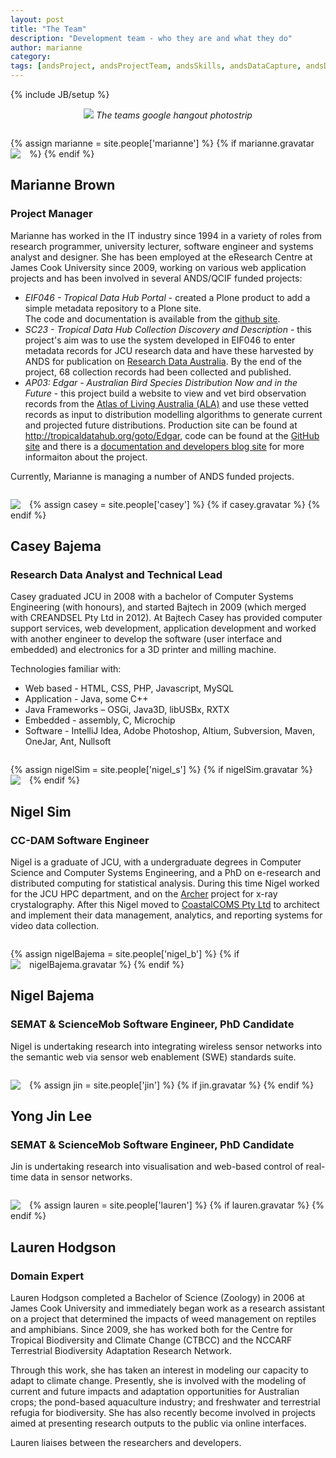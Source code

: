 ```yaml
---
layout: post
title: "The Team"
description: "Development team - who they are and what they do"
author: marianne
category: 
tags: [andsProject, andsProjectTeam, andsSkills, andsDataCapture, andsDC24, fundedByAustralianNationalDataService, DIISRTE, andsApps, DC24, richDataCapture]
---
```

{% include JB/setup %}

<style>
    .person               { margin-top: 2em;                        }
    .teamshot figcaption  { font-style: italic;                     }
    .teamshot img         { width: 100%;        border: 0;          }
    .avatarwrapper        { float: left;        padding: 0 1em 0 0; }
    .person p             { clear: both;                            }
</style>

<div style="margin:auto; text-align: center;">
	<img src="{{ site.JB.BASE_PATH }}/images/hangout_strip.png">
	<i style="text-align: left;">The teams google hangout photostrip</i>
</div>

<div class="person">
    <a name="marianne"> </a>
    {% assign marianne = site.people['marianne'] %}
    {% if marianne.gravatar %}
        <div class="avatarwrapper">
            <img class="avatar" src="http://www.gravatar.com/avatar/{{ marianne.gravatar }}?s=64">
        </div>
    {% endif %}
    <h2>Marianne Brown</h2>
    <h3>Project Manager</h3>
    <p>
    Marianne has worked in the IT industry since 1994 in a variety of roles
    from research programmer, university lecturer, software engineer and
    systems analyst and designer. She has been employed at the eResearch Centre
    at James Cook University since 2009, working on various web application
    projects and has been involved in several ANDS/QCIF funded projects: </p>
    <ul>
        <li><i>EIF046 - Tropical Data Hub Portal</i> - created a Plone product
        to add a simple metadata repository to a Plone site. <br>
        The code and documentation is available from the <a
            href="http://jcu-eresearch.github.com/tdh.metadata">github
            site</a>.</li>
        <li><i>SC23 - Tropical Data Hub Collection Discovery and Description</i>
        - this project's aim was to use the system developed in EIF046 to enter
        metadata records for JCU research data and have these harvested by ANDS
        for publication on <a href="http://services.ands.org.au/">Research 
        Data Australia</a>. By the end of the project, 68 collection records had
        been collected and published.
        </li>
        <li><i>AP03: Edgar - Australian Bird Species Distribution Now and in the Future</i> -
        this project build a website to view and vet bird observation records from the 
        <a href="http://www.ala.org.au/">Atlas of Living Australia (ALA)</a> and use these vetted records
        as input to distribution modelling algorithms to generate current and projected future distributions.
        Production site can be found at <a href="http://tropicaldatahub.org/goto/Edgar">
        http://tropicaldatahub.org/goto/Edgar</a>,
        code can be found at the <a href="http://github.com/jcu-eresearch/Edgar">GitHub site</a> and
        there is a <a href="http://jcu-eresearch.github.com/Edgar">documentation and developers blog site</a>
        for more informaiton about the project.
        </li>
    </ul>
    <p>
    Currently, Marianne is managing a number of ANDS funded projects.</p>
</div>
<div class="person">
    <a name="casey"> </a>
    {% assign casey = site.people['casey'] %}
    {% if casey.gravatar %}
        <div class="avatarwrapper">
            <img class="avatar" src="http://www.gravatar.com/avatar/{{ casey.gravatar }}?s=64">
        </div>
    {% endif %}
    <h2>Casey Bajema</h2>
    <h3>Research Data Analyst and Technical Lead</h3>
    <p> Casey graduated JCU in 2008 with a bachelor of Computer Systems Engineering (with honours), and started Bajtech in 2009 (which merged with CREANDSEL Pty Ltd in 2012).  At Bajtech Casey has provided computer support services, web development, application development and worked with another engineer to develop the software (user interface and embedded) and electronics for a 3D printer and milling machine.
    </p>
    <p>Technologies familiar with:</p>
    <ul>
        <li>Web based -  HTML, CSS, PHP, Javascript, MySQL</li>
        <li>Application -  Java, some C++</li>
        <li>Java Frameworks – OSGi, Java3D, libUSBx, RXTX</li>
        <li>Embedded -  assembly, C, Microchip</li>
        <li>Software -  IntelliJ Idea, Adobe Photoshop, Altium, Subversion, Maven, OneJar, Ant, Nullsoft</li>
   </ul>
</div>
<div class="person">
    <a name="nigel_s"> </a>
    {% assign nigelSim = site.people['nigel_s'] %}
    {% if nigelSim.gravatar %}
        <div class="avatarwrapper">
            <img class="avatar" src="http://www.gravatar.com/avatar/{{ nigelSim.gravatar }}?s=64">
        </div>
    {% endif %}
    <h2>Nigel Sim</h2>
    <h3>CC-DAM Software Engineer</h3>   
    <p>Nigel is a graduate of JCU, with a undergraduate degrees in Computer Science and Computer Systems Engineering, and a PhD on
    e-research and distributed computing for statistical analysis. During this time Nigel worked for the JCU HPC department, 
    and on the <a href="http://www.archer.edu.au">Archer</a> project for x-ray crystalography. After this Nigel moved to
    <a href="http://www.coastalcoms.com">CoastalCOMS Pty Ltd</a> to architect and implement their data management, analytics, and reporting systems for video
    data collection.</p>
</div>
<div class="person">
    <a name="nigel_b"> </a>
    {% assign nigelBajema = site.people['nigel_b'] %}
    {% if nigelBajema.gravatar %}
        <div class="avatarwrapper">
            <img class="avatar" src="http://www.gravatar.com/avatar/{{ nigelBajema.gravatar }}?s=64">
        </div>
    {% endif %}
    <h2>Nigel Bajema</h2>
    <h3>SEMAT &#38; ScienceMob Software Engineer, PhD Candidate</h3> 
	<p>Nigel is undertaking research into integrating wireless sensor networks into the semantic web via sensor web enablement (SWE) standards suite.</p>	
</div>
<div class="person">
    <a name="jin"> </a>
    {% assign jin = site.people['jin'] %}
    {% if jin.gravatar %}
        <div class="avatarwrapper">
            <img class="avatar" src="http://www.gravatar.com/avatar/{{ jin.gravatar }}?s=64">
        </div>
    {% endif %}
    <h2>Yong Jin Lee</h2>
    <h3>SEMAT &#38; ScienceMob Software Engineer, PhD Candidate</h3>
	<p>Jin is undertaking research into visualisation and web-based control of real-time data in sensor networks.</p>
</div>
<div class="person">
    <a name="lauren"> </a>
		{% assign lauren = site.people['lauren'] %}
	{% if lauren.gravatar %}
		<div class="avatarwrapper">
			<img class="avatar" src="http://www.gravatar.com/avatar/{{ lauren.gravatar }}?s=64">
		</div>
	{% endif %}
        <h2>Lauren Hodgson</h2>
        <h3>Domain Expert</h3>
        <p>
        Lauren Hodgson completed a Bachelor of Science (Zoology) in 2006 at
        James Cook University and immediately began work as a research
        assistant on a project that determined the impacts of weed management
        on reptiles and amphibians. Since 2009, she has worked both for the
        Centre for Tropical Biodiversity and Climate Change (CTBCC) and the
        NCCARF Terrestrial Biodiversity Adaptation Research Network. </p>
        <p>
        Through this work, she has taken an interest in modeling our capacity
        to adapt to climate change. Presently, she is involved with the
        modeling of current and future impacts and adaptation opportunities for
        Australian crops; the pond-based aquaculture industry; and freshwater
        and terrestrial refugia for biodiversity. She has also recently become
        involved in projects aimed at presenting research outputs to the public
        via online interfaces.
        </p>
        <p>
        Lauren liaises between the researchers and developers.
        </p>
</div>

